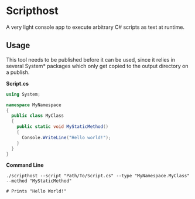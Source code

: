 # Scripthost
A very light console app to execute arbitrary C# scripts as text at runtime.

## Usage
This tool needs to be published before it can be used, since it relies in several System* packages which only get copied to the output directory on a publish.

**Script.cs**
```csharp
using System;

namespace MyNamespace
{
  public class MyClass
  {
    public static void MyStaticMethod()
    {
      Console.WriteLine("Hello world!");
    }
  }
}
```

**Command Line**
```
./scripthost --script "Path/To/Script.cs" --type "MyNamespace.MyClass" --method "MyStaticMethod"

# Prints "Hello World!"
```
